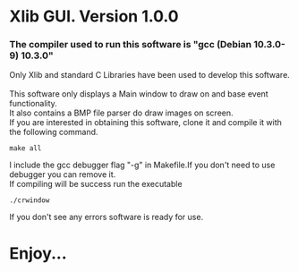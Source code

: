 # Xlib GUI. Version 1.0.0
### The compiler used to run this software is "gcc (Debian 10.3.0-9) 10.3.0"
Only Xlib and standard C Libraries have been used to develop this software.<br><br>
This software only displays a Main window to draw on and base event functionality.<br>
It also contains a BMP file parser do draw images on screen.<br>
If you are interested in obtaining this software, clone it and compile it with the following command.<br>
```
make all
```
I include the gcc debugger flag "-g" in Makefile.If you don't need to use debugger you can remove it.<br>
If compiling will be success run the executable
```
./crwindow
```
If you don't see any errors software is ready for use.

# Enjoy...